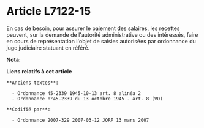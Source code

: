 # Article L7122-15

En cas de besoin, pour assurer le paiement des salaires, les recettes peuvent, sur la demande de l'autorité administrative ou
des intéressés, faire en cours de représentation l'objet de saisies autorisées par ordonnance du juge judiciaire statuant en
référé.

**Nota:**



**Liens relatifs à cet article**

	**Anciens textes**:

	  - Ordonnance 45-2339 1945-10-13 art. 8 alinéa 2
	  - Ordonnance n°45-2339 du 13 octobre 1945 - art. 8 (VD)

	**Codifié par**:

	  - Ordonnance 2007-329 2007-03-12 JORF 13 mars 2007
